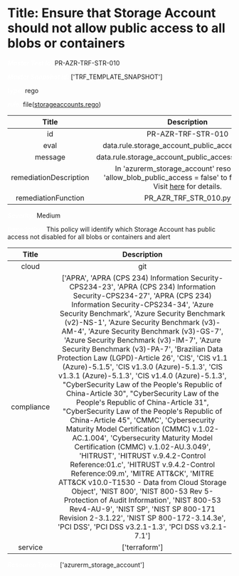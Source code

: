 



# Title: Ensure that Storage Account should not allow public access to all blobs or containers


***<font color="white">Master Test Id:</font>*** PR-AZR-TRF-STR-010

***<font color="white">Master Snapshot Id:</font>*** ['TRF_TEMPLATE_SNAPSHOT']

***<font color="white">type:</font>*** rego

***<font color="white">rule:</font>*** file([storageaccounts.rego])  
  
  
  
  

|Title|Description|
| :---: | :---: |
|id|PR-AZR-TRF-STR-010|
|eval|data.rule.storage_account_public_access_disabled|
|message|data.rule.storage_account_public_access_disabled_err|
|remediationDescription|In 'azurerm_storage_account' resource, set 'allow_blob_public_access = false' to fix the issue. Visit <a href='https://registry.terraform.io/providers/hashicorp/azurerm/latest/docs/resources/storage_account#allow_blob_public_access' target='_blank'>here</a> for details.|
|remediationFunction|PR_AZR_TRF_STR_010.py|


***<font color="white">Severity:</font>*** Medium

***<font color="white">Description:</font>*** This policy will identify which Storage Account has public access not disabled for all blobs or containers and alert  
  
  

|Title|Description|
| :---: | :---: |
|cloud|git|
|compliance|['APRA', 'APRA (CPS 234) Information Security-CPS234-23', 'APRA (CPS 234) Information Security-CPS234-27', 'APRA (CPS 234) Information Security-CPS234-34', 'Azure Security Benchmark', 'Azure Security Benchmark (v2)-NS-1', 'Azure Security Benchmark (v3)-AM-4', 'Azure Security Benchmark (v3)-GS-7', 'Azure Security Benchmark (v3)-IM-7', 'Azure Security Benchmark (v3)-PA-7', 'Brazilian Data Protection Law (LGPD)-Article 26', 'CIS', 'CIS v1.1 (Azure)-5.1.5', 'CIS v1.3.0 (Azure)-5.1.3', 'CIS v1.3.1 (Azure)-5.1.3', 'CIS v1.4.0 (Azure)-5.1.3', "CyberSecurity Law of the People's Republic of China-Article 30", "CyberSecurity Law of the People's Republic of China-Article 31", "CyberSecurity Law of the People's Republic of China-Article 45", 'CMMC', 'Cybersecurity Maturity Model Certification (CMMC) v.1.02-AC.1.004', 'Cybersecurity Maturity Model Certification (CMMC) v.1.02-AU.3.049', 'HITRUST', 'HITRUST v.9.4.2-Control Reference:01.c', 'HITRUST v.9.4.2-Control Reference:09.m', 'MITRE ATT&CK', 'MITRE ATT&CK v10.0-T1530 - Data from Cloud Storage Object', 'NIST 800', 'NIST 800-53 Rev 5-Protection of Audit Information', 'NIST 800-53 Rev4-AU-9', 'NIST SP', 'NIST SP 800-171 Revision 2-3.1.22', 'NIST SP 800-172-3.14.3e', 'PCI DSS', 'PCI DSS v3.2.1-1.3', 'PCI DSS v3.2.1-7.1']|
|service|['terraform']|


***<font color="white">Resource Types:</font>*** ['azurerm_storage_account']


[storageaccounts.rego]: https://github.com/prancer-io/prancer-compliance-test/tree/master/azure/terraform/storageaccounts.rego
